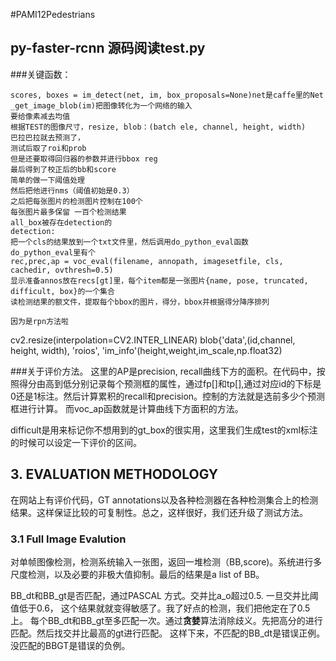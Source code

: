 #PAMI12Pedestrians
## py-faster-rcnn 源码阅读test.py
###关键函数：
```
scores, boxes = im_detect(net, im, box_proposals=None)net是caffe里的Net
_get_image_blob(im)把图像转化为一个网络的输入
要给像素减去均值
根据TEST的图像尺寸，resize, blob：(batch ele, channel, height, width)
巴拉巴拉就去预测了，
测试后取了roi和prob
但是还要取得回归器的参数并进行bbox reg
最后得到了校正后的bb和score
简单的做一下阈值处理
然后把他进行nms（阈值初始是0.3）
之后把每张图片的检测图片控制在100个
每张图片最多保留 一百个检测结果
all_box被存在detection的
detection:
把一个cls的结果放到一个txt文件里，然后调用do_python_eval函数
do_python_eval里有个
rec,prec,ap = voc_eval(filename, annopath, imagesetfile, cls, cachedir, ovthresh=0.5)
显示准备annos放在recs[gt]里，每个item都是一张图片{name, pose, truncated, difficult, box}的一个集合
读检测结果的额文件，提取每个bbox的图片，得分，bbox并根据得分降序排列

因为是rpn方法啦
```
cv2.resize(interpolation=CV2.INTER_LINEAR)
blob{'data',(id,channel, height, width), 'roios', 'im_info'(height,weight,im_scale,np.float32)

###关于评价方法。
这里的AP是precision, recall曲线下方的面积。在代码中，按照得分由高到低分别记录每个预测框的属性，通过fp[]和tp[],通过对应id的下标是0还是1标注。然后计算累积的recall和precision。控制的方法就是选前多少个预测框进行计算。
而voc_ap函数就是计算曲线下方面积的方法。


difficult是用来标记你不想用到的gt_box的很实用，这里我们生成test的xml标注的时候可以设定一下评价的区间。
## 3. EVALUATION METHODOLOGY

在网站上有评价代码，GT annotations以及各种检测器在各种检测集合上的检测结果。这样保证比较的可复制性。总之，这样很好，我们还升级了测试方法。

### 3.1 Full Image Evalution
对单帧图像检测，检测系统输入一张图，返回一堆检测（BB,score)。系统进行多尺度检测，以及必要的非极大值抑制。最后的结果是a list of BB。

BB_dt和BB_gt是否匹配，通过PASCAL 方式。交并比a_o超过0.5.
一旦交并比阈值低于0.6， 这个结果就就变得敏感了。我了好点的检测，我们把他定在了0.5上。
每个BB_dt和BB_gt至多匹配一次。通过**贪婪**算法消除歧义。先把高分的进行匹配。然后找交并比最高的gt进行匹配。
这样下来，不匹配的BB_dt是错误正例。没匹配的BBGT是错误的负例。